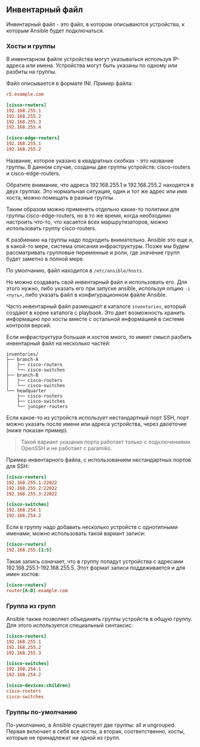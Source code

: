 ## Инвентарный файл

Инвентарный файл - это файл, в котором описываются устройства, к которым Ansible будет подключаться.


### Хосты и группы
В инвентарном файле устройства могут указываться используя IP-адреса или имена.
Устройства могут быть указаны по одному или разбиты на группы.

Файл описывается в формате INI. Пример файла:
```ini
r5.example.com

[cisco-routers]
192.168.255.1
192.168.255.2
192.168.255.3
192.168.255.4

[cisco-edge-routers]
192.168.255.1
192.168.255.2
```

Название, которое указано в квадратных скобках - это название группы.
В данном случае, созданы две группы устройств: cisco-routers и cisco-edge-routers.

Обратите внимание, что адреса 192.168.255.1 и 192.168.255.2 находятся в двух группах.
Это нормальная ситуация, один и тот же адрес или имя хоста, можно помещать в разные группы.

Таким образом можно применять отдельно какие-то политики для группы cisco-edge-routers, но в то же время, когда необходимо настроить что-то, что касается всех маршрутизаторов, можно использовать группу cisco-routers.

К разбиению на группы надо подходить внимательно. Ansible это еще и, в какой-то мере, система описания инфраструктуры. Позже мы будем рассматривать групповые переменные и роли, где значение групп будет заметно в полной мере.

По умолчанию, файл находится в ```/etc/ansible/hosts```.

Но можно создавать свой инвентарный файл и использовать его.
Для этого нужно, либо указать его при запуске ansible, используя опцию ```-i <путь>```, либо указать файл в конфигурационном файле Ansible.

Часто инвентарный файл размещают в каталоге ```inventories```, который создают в корне каталога с playbook. Это дает возможность хранить информацию про хосты вместе с остальной информацией в системе контроля версий.

Если инфраструктура большая и хостов много, то имеет смысл разбить инвентарный файл на несколько частей:
```
inventories/
├── branch-A
│   ├── cisco-routers
│   └── cisco-switches
├── branch-B
│   ├── cisco-routers
│   └── cisco-switches
└── headquarter
    ├── cisco-routers
    ├── cisco-switches
    └── juniper-routers
```

Если какое-то из устройств использует нестандартный порт SSH,
порт можно указать после имени или адреса устройства, через двоеточие (ниже показан пример).

> Такой вариант указания порта работает только с подключениями OpenSSH и не работает с paramiko.

Пример инвентарного файла, с использованием нестандартных портов для SSH:
```ini
[cisco-routers]
192.168.255.1:22022
192.168.255.2:22022
192.168.255.3:22022

[cisco-switches]
192.168.254.1
192.168.254.2
```

Если в группу надо добавить несколько устройств с однотипными именами, можно использовать такой вариант записи:
```ini
[cisco-routers]
192.168.255.[1:5]
```

Такая запись означает, что в группу попадут устройства с адресами 192.168.255.1-192.168.255.5. Этот формат записи поддеживается и для имен хостов:

```ini
[cisco-routers]
router[A:D].example.com
```


### Группа из групп

Ansible также позволяет объединять группы устройств в общую группу. Для этого используется специальный синтаксис:
```ini
[cisco-routers]
192.168.255.1
192.168.255.2
192.168.255.3

[cisco-switches]
192.168.254.1
192.168.254.2

[cisco-devices:children]
cisco-routers
cisco-switches
```

### Группы по-умолчанию

По-умолчанию, в Ansible существует две группы: all и ungrouped. Первая включает в себя все хосты, а вторая, соответственно, хосты, которые не принадлежат ни одной из групп.

